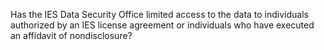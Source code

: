 Has the IES Data Security Office limited access to the data to individuals authorized by an IES license agreement or individuals who have executed an affidavit of nondisclosure?